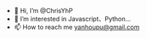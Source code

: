 - 👋 Hi, I’m @ChrisYhP
- 👀 I’m interested in Javascript、Python...
- 📫 How to reach me yanhoupu@gmail.com

<!---
ChrisYhP/ChrisYhP is a ✨ special ✨ repository because its `README.md` (this file) appears on your GitHub profile.
You can click the Preview link to take a look at your changes.
--->
